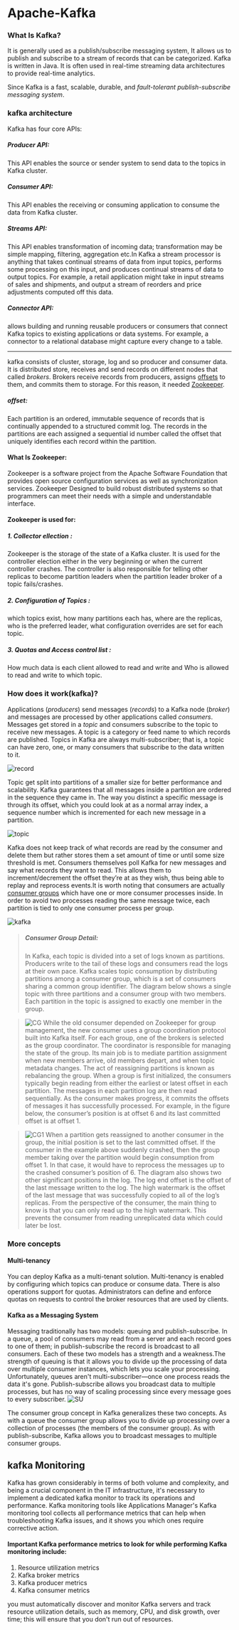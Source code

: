 # Apache-Kafka
### What Is Kafka?
It is generally used as a publish/subscribe messaging system, It allows us to publish and subscribe to a stream of records that can be categorized. Kafka is written in Java. It is often used in real-time streaming data architectures to provide real-time analytics.<p> Since Kafka is a fast, scalable, durable, and *fault-tolerant publish-subscribe messaging system*.</p>
### kafka architecture
Kafka has four core APIs:

##### Producer API:
This API enables the source or sender system to send data to the topics in Kafka cluster.
##### Consumer API:
This API enables the receiving or consuming application to consume the data from Kafka cluster.

##### Streams API:
This API enables transformation of incoming data; transformation may be simple mapping, filtering, aggregation etc.In Kafka a stream processor is anything that takes continual streams of data from input topics, performs some processing on this input, and produces continual streams of data to output topics.
For example, a retail application might take in input streams of sales and shipments, and output a stream of reorders and price adjustments computed off this data.

##### Connector API:
allows building and running reusable producers or consumers that connect Kafka topics to existing applications or data systems. For example, a connector to a relational database might capture every change to a table.

-----------------------------
kafka consists of cluster, storage, log and so producer and consumer data. It is distributed store, receives and send records on different nodes that called *brokers*.  Brokers receive records from producers, assigns [offsets](https://github.com/kambiz1363/Apache-Kafka/blob/master/README.md#offset) to them, and commits them to storage. For this reason, it needed [Zookeeper](https://github.com/kambiz1363/Apache-Kafka/blob/master/README.md#what-is-zookeeper).

##### offset:
Each partition is an ordered, immutable sequence of records that is continually appended to a structured commit log. The records in the partitions are each assigned a sequential id number called the offset that uniquely identifies each record within the partition.

#### What Is Zookeeper:
Zookeeper is a software project from the Apache Software Foundation that provides open source configuration services as well as synchronization services. Zookeeper Designed to build robust distributed systems so that programmers can meet their needs with a simple and understandable interface.
#### Zookeeper is used for:
##### 1. Collector ellection :
Zookeeper is the storage of the state of a Kafka cluster. It is used for the controller election either in the very beginning or when the current controller crashes. The controller is also responsible for telling other replicas to become partition leaders when the partition leader broker of a topic fails/crashes.

##### 2. Configuration of Topics :
which topics exist, how many partitions each has, where are the replicas, who is the preferred leader, what configuration overrides are set for each topic.

##### 3. Quotas and Access control list :
How much data is each client allowed to read and write and Who is allowed to read and write to which topic.
### How does it work(kafka)?
Applications (*producers*) send messages (*records*) to a Kafka node (*broker*) and messages are processed by other applications called *consumers*. Messages get stored in a *topic* and consumers subscribe to the topic to receive new messages.
A topic is a category or feed name to which records are published. Topics in Kafka are always multi-subscriber; that is, a topic can have zero, one, or many consumers that subscribe to the data written to it.

![record](https://user-images.githubusercontent.com/36330171/64907248-1ba33580-d705-11e9-93a1-630cbeed5268.png)

Topic get split into partitions of a smaller size for better performance and scalability.
Kafka guarantees that all messages inside a partition are ordered in the sequence they came in. The way you distinct a specific message is through its offset, which you could look at as a normal array index, a sequence number which is incremented for each new message in a partition.

![topic](https://user-images.githubusercontent.com/36330171/64907375-cbc56e00-d706-11e9-809d-d56168d43536.png)

Kafka does not keep track of what records are read by the consumer and delete them but rather stores them a set amount of time or until some size threshold is met. Consumers themselves poll Kafka for new messages and say what records they want to read. This allows them to increment/decrement the offset they’re at as they wish, thus being able to replay and reprocess events.It is worth noting that consumers are actually [consumer groups](https://blog.cloudera.com/scalability-of-kafka-messaging-using-consumer-groups/) which have one or more consumer processes inside. In order to avoid two processes reading the same message twice, each partition is tied to only one consumer process per group.

![kafka](https://user-images.githubusercontent.com/36330171/64907522-f0224a00-d708-11e9-9a5d-bd5065d883f1.png)
>##### Consumer Group Detail:
> In Kafka, each topic is divided into a set of logs known as partitions. Producers write to the tail of these logs and consumers read the logs at their own pace. Kafka scales topic consumption by distributing partitions among a consumer group, which is a set of consumers sharing a common group identifier. The diagram below shows a single topic with three partitions and a consumer group with two members. Each partition in the topic is assigned to exactly one member in the group.

> ![CG](https://user-images.githubusercontent.com/36330171/64948578-99de1400-d88c-11e9-81aa-8181d1b01742.png)
While the old consumer depended on Zookeeper for group management, the new consumer uses a group coordination protocol built into Kafka itself. For each group, one of the brokers is selected as the group coordinator. The coordinator is responsible for managing the state of the group. Its main job is to mediate partition assignment when new members arrive, old members depart, and when topic metadata changes. The act of reassigning partitions is known as rebalancing the group.
When a group is first initialized, the consumers typically begin reading from either the earliest or latest offset in each partition. The messages in each partition log are then read sequentially. As the consumer makes progress, it commits the offsets of messages it has successfully processed. For example, in the figure below, the consumer’s position is at offset 6 and its last committed offset is at offset 1.

> ![CG1](https://user-images.githubusercontent.com/36330171/64948955-651e8c80-d88d-11e9-932c-fb928da350f2.png)
When a partition gets reassigned to another consumer in the group, the initial position is set to the last committed offset. If the consumer in the example above suddenly crashed, then the group member taking over the partition would begin consumption from offset 1. In that case, it would have to reprocess the messages up to the crashed consumer’s position of 6.
The diagram also shows two other significant positions in the log. The log end offset is the offset of the last message written to the log. The high watermark is the offset of the last message that was successfully copied to all of the log’s replicas. From the perspective of the consumer, the main thing to know is that you can only read up to the high watermark. This prevents the consumer from reading unreplicated data which could later be lost.
### More concepts
#### Multi-tenancy
You can deploy Kafka as a multi-tenant solution. Multi-tenancy is enabled by configuring which topics can produce or consume data. There is also operations support for quotas. Administrators can define and enforce quotas on requests to control the broker resources that are used by clients.
#### Kafka as a Messaging System
Messaging traditionally has two models: queuing and publish-subscribe. In a queue, a pool of consumers may read from a server and each record goes to one of them; in publish-subscribe the record is broadcast to all consumers. Each of these two models has a strength and a weakness.The strength of queuing is that it allows you to divide up the processing of data over multiple consumer instances, which lets you scale your processing. Unfortunately, queues aren't multi-subscriber—once one process reads the data it's gone. Publish-subscribe allows you broadcast data to multiple processes, but has no way of scaling processing since every message goes to every subscriber.
![SU](https://user-images.githubusercontent.com/36330171/64955244-f9dcb680-d89c-11e9-85a0-d6317778625c.png)

The consumer group concept in Kafka generalizes these two concepts. As with a queue the consumer group allows you to divide up processing over a collection of processes (the members of the consumer group). As with publish-subscribe, Kafka allows you to broadcast messages to multiple consumer groups.

## kafka Monitoring
 Kafka has grown considerably in terms of both volume and complexity, and being a crucial component in the IT infrastructure, it's necessary to implement a dedicated kafka monitor to track its operations and performance. Kafka monitoring tools like Applications Manager's Kafka monitoring tool collects all performance metrics that can help when troubleshooting Kafka issues, and it shows you which ones require corrective action.
 #### Important Kafka performance metrics to look for while performing Kafka monitoring include:
1. Resource utilization metrics
2. Kafka broker metrics
3. Kafka producer metrics
4. Kafka consumer metrics

you must automatically discover and monitor Kafka servers and track resource utilization details, such as memory, CPU, and disk growth, over time; this will ensure that you don't run out of resources.

